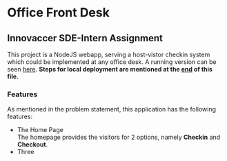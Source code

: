 # Office Front Desk 
## Innovaccer SDE-Intern Assignment
This project is a NodeJS webapp, serving a host-vistor checkin system which could be implemented at any office desk.
A running version can be seen [here](ovacer-1ec3d.appspot.com).
**Steps for local deployment are mentioned at the [end](#) of this file.**
### Features
As mentioned in the problem statement, this application has the following features:  
+ The Home Page  
  The homepage provides the visitors for 2 options, namely **Checkin** and **Checkout**.
+ Three
